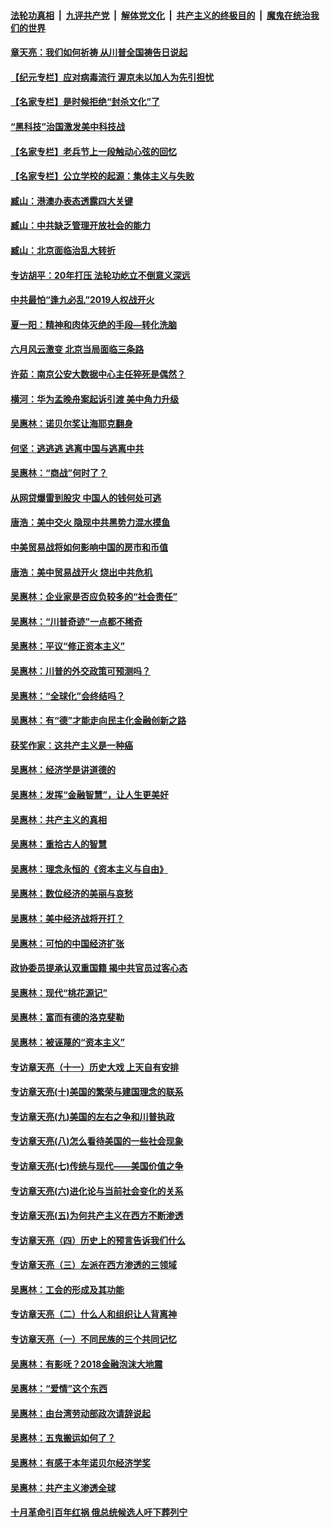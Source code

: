 

####  [法轮功真相](../../../../basic/blob/master/README.md?t=06020231) &nbsp;|&nbsp; [九评共产党](../../../../9ping.md/blob/master/README.md?t=06020231) &nbsp;|&nbsp; [解体党文化](../../../../jtdwh.md/blob/master/README.md?t=06020231)  &nbsp;|&nbsp; [共产主义的终极目的](../../../../gczydzjmd.md/blob/master/README.md?t=06020231) &nbsp;|&nbsp; [魔鬼在统治我们的世界](../../../../mgztzwmdsj.md/blob/master/README.md?t=06020231) 

#### [章天亮：我们如何祈祷 从川普全国祷告日说起](../pages/nsc423/n11944627.md?t=06020231) 

#### [【纪元专栏】应对病毒流行 渥京未以加人为先引担忧](../pages/nsc423/n11875714.md?t=06020231) 

#### [【名家专栏】是时候拒绝“封杀文化”了](../pages/nsc423/n11814093.md?t=06020231) 

#### [“黑科技”治国激发美中科技战](../pages/nsc423/n11638056.md?t=06020231) 

#### [【名家专栏】老兵节上一段触动心弦的回忆](../pages/nsc423/n11646016.md?t=06020231) 

#### [【名家专栏】公立学校的起源：集体主义与失败](../pages/nsc423/n11601833.md?t=06020231) 

#### [臧山：港澳办表态透露四大关键](../pages/nsc423/n11421628.md?t=06020231) 

#### [臧山：中共缺乏管理开放社会的能力](../pages/nsc423/n11407457.md?t=06020231) 

#### [臧山：北京面临治乱大转折](../pages/nsc423/n11406895.md?t=06020231) 

#### [专访胡平：20年打压 法轮功屹立不倒意义深远](../pages/nsc423/n11398800.md?t=06020231) 

#### [中共最怕“逢九必乱”2019人权战开火](../pages/nsc423/n11385248.md?t=06020231) 

#### [夏一阳：精神和肉体灭绝的手段—转化洗脑](../pages/nsc423/n11368250.md?t=06020231) 

#### [六月风云激变 北京当局面临三条路](../pages/nsc423/n11313668.md?t=06020231) 

#### [许茹：南京公安大数据中心主任猝死是偶然？](../pages/nsc423/n11064744.md?t=06020231) 

#### [横河：华为孟晚舟案起诉引渡 美中角力升级](../pages/nsc423/n11027230.md?t=06020231) 

#### [吴惠林：诺贝尔奖让海耶克翻身](../pages/nsc423/n10890049.md?t=06020231) 

#### [何坚：逃逃逃 逃离中国与逃离中共](../pages/nsc423/n10592891.md?t=06020231) 

#### [吴惠林：“商战”何时了？](../pages/nsc423/n10573558.md?t=06020231) 

#### [从网贷爆雷到股灾 中国人的钱何处可逃](../pages/nsc423/n10572800.md?t=06020231) 

#### [唐浩：美中交火 隐现中共黑势力混水摸鱼](../pages/nsc423/n10544040.md?t=06020231) 

#### [中美贸易战将如何影响中国的房市和币值](../pages/nsc423/n10543697.md?t=06020231) 

#### [唐浩：美中贸易战开火 烧出中共危机](../pages/nsc423/n10540126.md?t=06020231) 

#### [吴惠林：企业家是否应负较多的“社会责任”](../pages/nsc423/n10535022.md?t=06020231) 

#### [吴惠林：“川普奇迹”一点都不稀奇](../pages/nsc423/n10512808.md?t=06020231) 

#### [吴惠林：平议“修正资本主义”](../pages/nsc423/n10495724.md?t=06020231) 

#### [吴惠林：川普的外交政策可预测吗？](../pages/nsc423/n10462387.md?t=06020231) 

#### [吴惠林：“全球化”会终结吗？](../pages/nsc423/n10452838.md?t=06020231) 

#### [吴惠林：有“德”才能走向民主化金融创新之路](../pages/nsc423/n10432292.md?t=06020231) 

#### [获奖作家：这共产主义是一种癌](../pages/nsc423/n10431541.md?t=06020231) 

#### [吴惠林：经济学是讲道德的](../pages/nsc423/n10398014.md?t=06020231) 

#### [吴惠林：发挥“金融智慧”，让人生更美好](../pages/nsc423/n10375019.md?t=06020231) 

#### [吴惠林：共产主义的真相](../pages/nsc423/n10351394.md?t=06020231) 

#### [吴惠林：重拾古人的智慧](../pages/nsc423/n10337691.md?t=06020231) 

#### [吴惠林：理念永恒的《资本主义与自由》](../pages/nsc423/n10316274.md?t=06020231) 

#### [吴惠林：数位经济的美丽与哀愁](../pages/nsc423/n10292946.md?t=06020231) 

#### [吴惠林：美中经济战将开打？](../pages/nsc423/n10258825.md?t=06020231) 

#### [吴惠林：可怕的中国经济扩张](../pages/nsc423/n10219147.md?t=06020231) 

#### [政协委员提承认双重国籍 揭中共官员过客心态](../pages/nsc423/n10208809.md?t=06020231) 

#### [吴惠林：现代“桃花源记”](../pages/nsc423/n10185234.md?t=06020231) 

#### [吴惠林：富而有德的洛克斐勒](../pages/nsc423/n10142264.md?t=06020231) 

#### [吴惠林：被诬蔑的“资本主义”](../pages/nsc423/n10124816.md?t=06020231) 

#### [专访章天亮（十一）历史大戏 上天自有安排](../pages/nsc423/n10094905.md?t=06020231) 

#### [专访章天亮(十)美国的繁荣与建国理念的联系](../pages/nsc423/n10094899.md?t=06020231) 

#### [专访章天亮(九)美国的左右之争和川普执政](../pages/nsc423/n10094889.md?t=06020231) 

#### [专访章天亮(八)怎么看待美国的一些社会现象](../pages/nsc423/n10094857.md?t=06020231) 

#### [专访章天亮(七)传统与现代——美国价值之争](../pages/nsc423/n10093140.md?t=06020231) 

#### [专访章天亮(六)进化论与当前社会变化的关系](../pages/nsc423/n10092036.md?t=06020231) 

#### [专访章天亮(五)为何共产主义在西方不断渗透](../pages/nsc423/n10083620.md?t=06020231) 

#### [专访章天亮（四）历史上的预言告诉我们什么](../pages/nsc423/n10083606.md?t=06020231) 

#### [专访章天亮（三）左派在西方渗透的三领域](../pages/nsc423/n10081115.md?t=06020231) 

#### [吴惠林：工会的形成及其功能](../pages/nsc423/n10080633.md?t=06020231) 

#### [专访章天亮（二）什么人和组织让人背离神](../pages/nsc423/n10076637.md?t=06020231) 

#### [专访章天亮（一）不同民族的三个共同记忆](../pages/nsc423/n10074188.md?t=06020231) 

#### [吴惠林：有影呒？2018金融泡沫大地震](../pages/nsc423/n10040534.md?t=06020231) 

#### [吴惠林：“爱情”这个东西](../pages/nsc423/n10019423.md?t=06020231) 

#### [吴惠林：由台湾劳动部政次请辞说起](../pages/nsc423/n9979679.md?t=06020231) 

#### [吴惠林：五鬼搬运如何了？](../pages/nsc423/n9925338.md?t=06020231) 

#### [吴惠林：有感于本年诺贝尔经济学奖](../pages/nsc423/n9871883.md?t=06020231) 

#### [吴惠林：共产主义渗透全球](../pages/nsc423/n9812748.md?t=06020231) 

#### [十月革命引百年红祸 俄总统候选人吁下葬列宁](../pages/nsc423/n9810182.md?t=06020231) 

